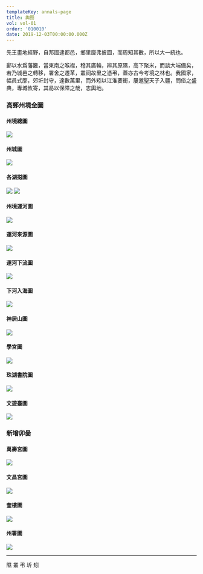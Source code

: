```yaml
---
templateKey: annals-page
title: 輿图
vol: vol-01
order: '010010'
date: 2019-12-03T00:00:00.000Z
---
```


先王畫地經野，自邦國逮都邑，鄉里靡弗披圖，而周知其數，所以大一統也。

郵以水爲藩籬，當東南之喉襟，稽其廣輪，辨其原隰，高下聚米，而談大端備矣，若乃城邑之轉移，署舍之遷革，叢祠故里之憑弔，蓋亦古今考境之林也。我國家，幅員式廓，郊圻封守，達數萬里，而外矧以江淮要衝，屢邀聖天子入疆，問俗之盛典，專城攸寄，其曷以保障之哉，志輿地。

### 高郵州境全圖

#### 州境總圖

<img src="http://jisuowei.com/i/img/gyz/yt01.png">

#### 州城圖

<img src="http://jisuowei.com/i/img/gyz/yt02.png">

#### 各湖搃圖

<img src="http://jisuowei.com/i/img/gyz/yt03.png">

<img src="http://jisuowei.com/i/img/gyz/yt04.png">

#### 州境運河圖

<img src="http://jisuowei.com/i/img/gyz/yt05.png">

#### 運河來源圖

<img src="http://jisuowei.com/i/img/gyz/yt06.png">

#### 運河下流圖

<img src="http://jisuowei.com/i/img/gyz/yt07.png">

#### 下河入海圖

<img src="http://jisuowei.com/i/img/gyz/yt08.png">

#### 神居山圖

<img src="http://jisuowei.com/i/img/gyz/yt09.png">

#### 學宮圖

<img src="http://jisuowei.com/i/img/gyz/yt10.png">

#### 珠湖書院圖

<img src="http://jisuowei.com/i/img/gyz/yt11.png">

#### 文遊臺圖

<img src="http://jisuowei.com/i/img/gyz/yt12.png">

### 新增卯啚

#### 萬壽宮圖

<img src="http://jisuowei.com/i/img/gyz/yt13.png">

#### 文昌宮圖

<img src="http://jisuowei.com/i/img/gyz/yt14.png">

#### 奎樓圖

<img src="http://jisuowei.com/i/img/gyz/yt15.png">

#### 州署圖

<img src="http://jisuowei.com/i/img/gyz/yt16.png">

<br>

---

隰 叢 弔 圻 矧